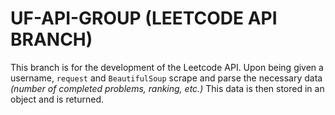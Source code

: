 # UF-API-GROUP (LEETCODE API BRANCH)

This branch is for the development of the Leetcode API. Upon being given a username, `request` and `BeautifulSoup` scrape and parse the necessary data *(number of completed problems, ranking, etc.)* This data is then stored in an object and is returned.


